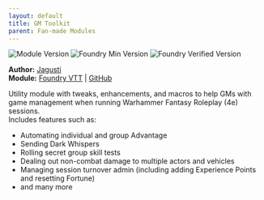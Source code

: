 ```yaml
---
layout: default
title: GM Toolkit
parent: Fan-made Modules
---
```


![Module Version](https://img.shields.io/github/v/release/Jagusti/fvtt-wfrp4e-gmtoolkit?style=for-the-badge)
![Foundry Min Version](https://img.shields.io/badge/dynamic/json.svg?url=https%3A%2F%2Fgithub.com%2FJagusti%2Ffvtt-wfrp4e-gmtoolkit%2Freleases%2Flatest%2Fdownload%2Fmodule.json&label=Foundry%20Min%20Version&query=$.compatibility.minimum&colorB=orange&style=for-the-badge)
![Foundry Verified Version](https://img.shields.io/badge/dynamic/json.svg?url=https%3A%2F%2Fgithub.com%2FJagusti%2Ffvtt-wfrp4e-gmtoolkit%2Freleases%2Flatest%2Fdownload%2Fmodule.json&label=Foundry%20Verified&query=$.compatibility.verified&colorB=orange&style=for-the-badge)

**Author:** [Jagusti](https://foundryvtt.com/community/jagusti)  
**Module:** [Foundry VTT](https://foundryvtt.com/packages/wfrp4e-gm-toolkit) | [GitHub](https://github.com/Jagusti/fvtt-wfrp4e-gmtoolkit)

Utility module with tweaks, enhancements, and macros to help GMs with game management when running Warhammer Fantasy Roleplay (4e) sessions.  
Includes features such as:
- Automating individual and group Advantage
- Sending Dark Whispers
- Rolling secret group skill tests
- Dealing out non-combat damage to multiple actors and vehicles
- Managing session turnover admin (including adding Experience Points and resetting Fortune)
- and many more
